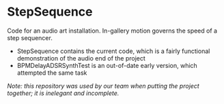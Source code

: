 StepSequence
============

Code for an audio art installation. In-gallery motion governs the speed of a step sequencer.

* StepSequence contains the current code, which is a fairly functional demonstration of the audio end of the project
* BPMDelayADSRSynthTest is an out-of-date early version, which attempted the same task

*Note: this repository was used by our team when putting the project together; it is inelegant and incomplete.*

